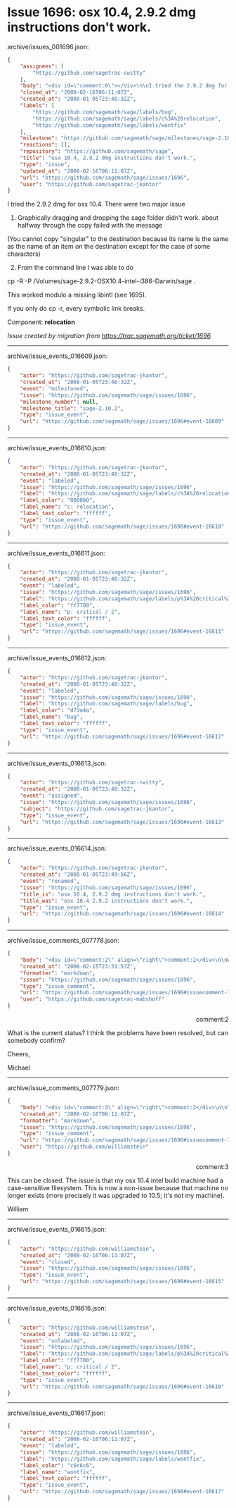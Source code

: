 # Issue 1696: osx 10.4, 2.9.2 dmg instructions don't work.

archive/issues_001696.json:
```json
{
    "assignees": [
        "https://github.com/sagetrac-cwitty"
    ],
    "body": "<div id=\"comment:0\"></div>\n\nI tried the 2.9.2 dmg for osx 10.4. There were two major issue\n\n1. Graphically dragging and dropping the sage folder didn't work. about halfway through the copy \n   failed with the message \n\n(You cannot copy \"singular\" to the destination because its name is the \nsame as the name of an item on the destination except for the case of \nsome characters) \n\n2. From the command line I was able to do \n\ncp -R -P /Volumes/sage-2.9.2-OSX10.4-intel-i386-Darwin/sage . \n\nThis worked modulo a missing libintl (see 1695).\n\nIf you only do cp -r, every symbolic link breaks.\n\nComponent: **relocation**\n\n_Issue created by migration from https://trac.sagemath.org/ticket/1696_\n\n",
    "closed_at": "2008-02-16T06:11:07Z",
    "created_at": "2008-01-05T23:48:32Z",
    "labels": [
        "https://github.com/sagemath/sage/labels/bug",
        "https://github.com/sagemath/sage/labels/c%3A%20relocation",
        "https://github.com/sagemath/sage/labels/wontfix"
    ],
    "milestone": "https://github.com/sagemath/sage/milestones/sage-2.10.2",
    "reactions": [],
    "repository": "https://github.com/sagemath/sage",
    "title": "osx 10.4, 2.9.2 dmg instructions don't work.",
    "type": "issue",
    "updated_at": "2008-02-16T06:11:07Z",
    "url": "https://github.com/sagemath/sage/issues/1696",
    "user": "https://github.com/sagetrac-jkantor"
}
```
<div id="comment:0"></div>

I tried the 2.9.2 dmg for osx 10.4. There were two major issue

1. Graphically dragging and dropping the sage folder didn't work. about halfway through the copy 
   failed with the message 

(You cannot copy "singular" to the destination because its name is the 
same as the name of an item on the destination except for the case of 
some characters) 

2. From the command line I was able to do 

cp -R -P /Volumes/sage-2.9.2-OSX10.4-intel-i386-Darwin/sage . 

This worked modulo a missing libintl (see 1695).

If you only do cp -r, every symbolic link breaks.

Component: **relocation**

_Issue created by migration from https://trac.sagemath.org/ticket/1696_





---

archive/issue_events_016609.json:
```json
{
    "actor": "https://github.com/sagetrac-jkantor",
    "created_at": "2008-01-05T23:48:32Z",
    "event": "milestoned",
    "issue": "https://github.com/sagemath/sage/issues/1696",
    "milestone_number": null,
    "milestone_title": "sage-2.10.2",
    "type": "issue_event",
    "url": "https://github.com/sagemath/sage/issues/1696#event-16609"
}
```



---

archive/issue_events_016610.json:
```json
{
    "actor": "https://github.com/sagetrac-jkantor",
    "created_at": "2008-01-05T23:48:32Z",
    "event": "labeled",
    "issue": "https://github.com/sagemath/sage/issues/1696",
    "label": "https://github.com/sagemath/sage/labels/c%3A%20relocation",
    "label_color": "0000b0",
    "label_name": "c: relocation",
    "label_text_color": "ffffff",
    "type": "issue_event",
    "url": "https://github.com/sagemath/sage/issues/1696#event-16610"
}
```



---

archive/issue_events_016611.json:
```json
{
    "actor": "https://github.com/sagetrac-jkantor",
    "created_at": "2008-01-05T23:48:32Z",
    "event": "labeled",
    "issue": "https://github.com/sagemath/sage/issues/1696",
    "label": "https://github.com/sagemath/sage/labels/p%3A%20critical%20/%202",
    "label_color": "ff7700",
    "label_name": "p: critical / 2",
    "label_text_color": "ffffff",
    "type": "issue_event",
    "url": "https://github.com/sagemath/sage/issues/1696#event-16611"
}
```



---

archive/issue_events_016612.json:
```json
{
    "actor": "https://github.com/sagetrac-jkantor",
    "created_at": "2008-01-05T23:48:32Z",
    "event": "labeled",
    "issue": "https://github.com/sagemath/sage/issues/1696",
    "label": "https://github.com/sagemath/sage/labels/bug",
    "label_color": "d73a4a",
    "label_name": "bug",
    "label_text_color": "ffffff",
    "type": "issue_event",
    "url": "https://github.com/sagemath/sage/issues/1696#event-16612"
}
```



---

archive/issue_events_016613.json:
```json
{
    "actor": "https://github.com/sagetrac-cwitty",
    "created_at": "2008-01-05T23:48:32Z",
    "event": "assigned",
    "issue": "https://github.com/sagemath/sage/issues/1696",
    "subject": "https://github.com/sagetrac-jkantor",
    "type": "issue_event",
    "url": "https://github.com/sagemath/sage/issues/1696#event-16613"
}
```



---

archive/issue_events_016614.json:
```json
{
    "actor": "https://github.com/sagetrac-jkantor",
    "created_at": "2008-01-05T23:49:56Z",
    "event": "renamed",
    "issue": "https://github.com/sagemath/sage/issues/1696",
    "title_is": "osx 10.4, 2.9.2 dmg instructions don't work.",
    "title_was": "osx 10.4 2.9.2 instructions don't work.",
    "type": "issue_event",
    "url": "https://github.com/sagemath/sage/issues/1696#event-16614"
}
```



---

archive/issue_comments_007778.json:
```json
{
    "body": "<div id=\"comment:2\" align=\"right\">comment:2</div>\n\nWhat is the current status? I think the problems have been resolved, but can somebody confirm?\n\nCheers,\n\nMichael",
    "created_at": "2008-02-15T23:31:53Z",
    "formatter": "markdown",
    "issue": "https://github.com/sagemath/sage/issues/1696",
    "type": "issue_comment",
    "url": "https://github.com/sagemath/sage/issues/1696#issuecomment-7778",
    "user": "https://github.com/sagetrac-mabshoff"
}
```

<div id="comment:2" align="right">comment:2</div>

What is the current status? I think the problems have been resolved, but can somebody confirm?

Cheers,

Michael



---

archive/issue_comments_007779.json:
```json
{
    "body": "<div id=\"comment:3\" align=\"right\">comment:3</div>\n\nThis can be closed.  The issue is that my osx 10.4 intel build machine had a case-sensitive filesystem.  This is now a non-issue because that machine no longer exists (more precisely it was upgraded to 10.5; it's not my machine).  \n\nWilliam",
    "created_at": "2008-02-16T06:11:07Z",
    "formatter": "markdown",
    "issue": "https://github.com/sagemath/sage/issues/1696",
    "type": "issue_comment",
    "url": "https://github.com/sagemath/sage/issues/1696#issuecomment-7779",
    "user": "https://github.com/williamstein"
}
```

<div id="comment:3" align="right">comment:3</div>

This can be closed.  The issue is that my osx 10.4 intel build machine had a case-sensitive filesystem.  This is now a non-issue because that machine no longer exists (more precisely it was upgraded to 10.5; it's not my machine).  

William



---

archive/issue_events_016615.json:
```json
{
    "actor": "https://github.com/williamstein",
    "created_at": "2008-02-16T06:11:07Z",
    "event": "closed",
    "issue": "https://github.com/sagemath/sage/issues/1696",
    "type": "issue_event",
    "url": "https://github.com/sagemath/sage/issues/1696#event-16615"
}
```



---

archive/issue_events_016616.json:
```json
{
    "actor": "https://github.com/williamstein",
    "created_at": "2008-02-16T06:11:07Z",
    "event": "unlabeled",
    "issue": "https://github.com/sagemath/sage/issues/1696",
    "label": "https://github.com/sagemath/sage/labels/p%3A%20critical%20/%202",
    "label_color": "ff7700",
    "label_name": "p: critical / 2",
    "label_text_color": "ffffff",
    "type": "issue_event",
    "url": "https://github.com/sagemath/sage/issues/1696#event-16616"
}
```



---

archive/issue_events_016617.json:
```json
{
    "actor": "https://github.com/williamstein",
    "created_at": "2008-02-16T06:11:07Z",
    "event": "labeled",
    "issue": "https://github.com/sagemath/sage/issues/1696",
    "label": "https://github.com/sagemath/sage/labels/wontfix",
    "label_color": "c6c6c6",
    "label_name": "wontfix",
    "label_text_color": "ffffff",
    "type": "issue_event",
    "url": "https://github.com/sagemath/sage/issues/1696#event-16617"
}
```
